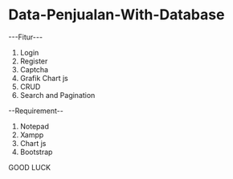 # Data-Penjualan-With-Database

---Fitur---
  1. Login
  2. Register
  3. Captcha
  4. Grafik Chart js
  5. CRUD 
  6. Search and Pagination 

--Requirement--
  1. Notepad 
  2. Xampp
  3. Chart js
  4. Bootstrap
  
GOOD LUCK
